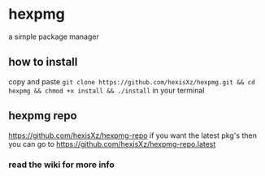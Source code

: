 # hexpmg
a simple package manager 

## how to install

copy and paste `git clone https://github.com/hexisXz/hexpmg.git && cd hexpmg && chmod +x install && ./install` in your terminal 

## hexpmg repo
https://github.com/hexisXz/hexpmg-repo if you want the latest pkg's then you can go to https://github.com/hexisXz/hexpmg-repo.latest

### read the wiki for more info
